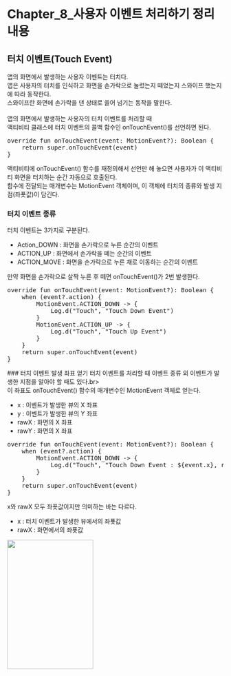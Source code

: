 # Chapter_8_사용자 이벤트 처리하기 정리 내용
## 터치 이벤트(Touch Event)
앱의 화면에서 발생하는 사용자 이벤트는 터치다.
<br>
앱은 사용자의 터치를 인식하고 화면을 손가락으로 눌렀는지 떼었는지 스와이프 했는지에 따라 동작한다.
<br>
스와이프란 화면에 손가락을 댄 상태로 쓸어 넘기는 동작을 말한다.
<br>
<br>
앱의 화면에서 발생하는 사용자의 터치 이벤트를 처리할 때<br>
액티비티 클래스에 터치 이벤트의 콜백 함수인 onTouchEvent()를 선언하면 된다.
<pre>
override fun onTouchEvent(event: MotionEvent?): Boolean {
    return super.onTouchEvent(event)
}
</pre>
액티비티에 onTouchEvent() 함수를 재정의해서 선언만 해 놓으면 사용자가 이 액티비티 화면을 터치하는 순간 자동으로 호출된다.
<br>
함수에 전달되는 매개변수는 MotionEvent 객체이며, 이 객체에 터치의 종류와 발생 지점(좌푯값)이 담긴다.
### 터치 이벤트 종류
터치 이벤트는 3가지로 구분된다.
<ul>
<li> Action_DOWN : 화면을 손가락으로 누른 순간의 이벤트 
<li> ACTION_UP : 화면에서 손가락을 떼는 순간의 이벤트
<li> ACTION_MOVE : 화면을 손가락으로 누른 채로 이동하는 순간의 이벤트
</ul>
만약 화면을 손가락으로 살짝 누른 후 떼면 onTouchEvent()가 2번 발생한다.
<br>
<pre>
override fun onTouchEvent(event: MotionEvent?): Boolean {
    when (event?.action) {
        MotionEvent.ACTION_DOWN -> {
            Log.d("Touch", "Touch Down Event")
        }
        MotionEvent.ACTION_UP -> {
            Log.d("Touch", "Touch Up Event")
        }
    }
    return super.onTouchEvent(event)
}
</pre>
### 터치 이벤트 발생 좌표 얻기
터치 이벤트를 처리할 때 이벤트 종류 외 이벤트가 발생한 지점을 알아야 할 때도 있다.br>
<br>
이 좌표도 onTouchEvent() 함수의 매개변수인 MotionEvent 객체로 얻는다.

<ul>
<li> x : 이벤트가 발생한 뷰의 X 좌표
<li> y : 이벤트가 발생한 뷰의 Y 좌표
<li> rawX : 화면의 X 좌표
<li> rawY : 화면의 X 좌표
</ul>
<pre>
override fun onTouchEvent(event: MotionEvent?): Boolean {
    when (event?.action) {
        MotionEvent.ACTION_DOWN -> {
            Log.d("Touch", "Touch Down Event : ${event.x}, rawX : ${event.rawX}")
        }
    }
    return super.onTouchEvent(event)
}
</pre>
x와 rawX 모두 좌푯값이지만 의미하는 바는 다르다.
<br>
<ul>
<li> x : 터치 이벤트가 발생한 뷰에서의 좌푯값
<li> rawX : 화면에서의 좌푯값
</ul>
<img src="https://user-images.githubusercontent.com/87363461/189588735-b082757a-65ad-4404-a497-a8b7d1e2f8bf.JPG" width="200" height="300">
<br>
